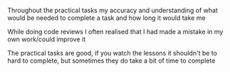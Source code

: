 Throughout the practical tasks my accuracy and understanding of what would be needed to complete a task and how long it 
would take me

While doing code reviews I often realised that I had made a mistake in my own work/could improve it

The practical tasks are good, if you watch the lessons it shouldn't be to hard to complete, but sometimes they do take 
a bit of time to complete
